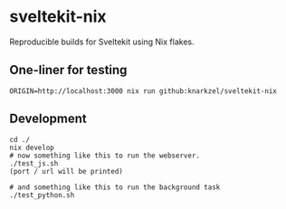 # sveltekit-nix

Reproducible builds for Sveltekit using Nix flakes.

## One-liner for testing

```
ORIGIN=http://localhost:3000 nix run github:knarkzel/sveltekit-nix
```

## Development

```
cd ./
nix develop
# now something like this to run the webserver.
./test_js.sh
(port / url will be printed)

# and something like this to run the background task
./test_python.sh
```
